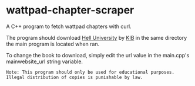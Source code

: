 # wattpad-chapter-scraper
A C++ program to fetch wattpad chapters with curl.

The program should download [Hell University](https://www.wattpad.com/story/62354932-hell-university-published217870003-hell-university-published-chapter-1) by [KIB](https://www.wattpad.com/user/KnightInBlack) in the same directory the main program is located when ran.

To change the book to download, simply edit the url value in the main.cpp's mainwebsite_url string variable.

`Note: This program should only be used for educational purposes. Illegal distribution of copies is punishable by law.`

